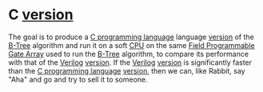 # C [version](https://en.wikipedia.org/wiki/Software_versioning) 
The goal is to produce a [C programming language](https://b-ok.xyz/book/633119/db5c78) language [version](https://en.wikipedia.org/wiki/Software_versioning) of the [B-Tree](https://en.wikipedia.org/wiki/B-tree) algorithm and run it
on a soft [CPU](https://en.wikipedia.org/wiki/Central_processing_unit) on the same [Field Programmable Gate Array](https://en.wikipedia.org/wiki/Field-programmable_gate_array) used to run the [B-Tree](https://en.wikipedia.org/wiki/B-tree) algorithm, to compare its
performance with that of the [Verilog](https://en.wikipedia.org/wiki/Verilog) [version](https://en.wikipedia.org/wiki/Software_versioning). 
If the [Verilog](https://en.wikipedia.org/wiki/Verilog) [version](https://en.wikipedia.org/wiki/Software_versioning) is significantly faster than the [C programming language](https://b-ok.xyz/book/633119/db5c78) [version](https://en.wikipedia.org/wiki/Software_versioning), then we
can, like Rabbit, say "Aha" and go and try to sell it to someone.
